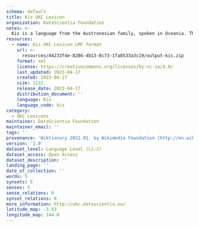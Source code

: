 ```yaml
---
schema: default
title: Kis UKC Lexicon
organization: DataScientia Foundation
notes: >-
  Kis is a language from the Austronesian family, spoken in Oceania. The UKC Lexicon of Kis is represented as a lexico-semantic network. It consists of words, word senses, synsets, as well as sense-level and synset-level relationships.
resources:
  - name: Kis UKC Lexicon LMF format
    url: >-
      resources/44233f4e-8286-4b13-8c73-1fa8533a3c19/output-kis.zip
    format: xml
    license: https://creativecommons.org/licenses/by-nc-sa/4.0/
    last_updated: 2023-04-17
    created: 2023-04-17
    size: 1122
    release_date: 2023-04-17
    distribution_document: ''
    language: Kis
    language_code: kis
category:
  - UKC Lexicons
maintainer: DataScientia Foundation
maintainer_email: ''
tags: ''
provenance: 'Wiktionary 2022.01. by Wikimedia Foundation (http://en.wiktionary.org); CogNet 2.1 by Khuyagbaatar Batsuren, National University of Mongolia (http://cognet.ukc.disi.unitn.it); Princeton WordNet 2.1 by Princeton University (https://wordnet.princeton.edu)'
version: '1.0'
dataset_level: Language Level (L1-2)
dataset_access: Open Access
dataset_description: ''
landing_page: ''
date_of_collection: ''
words: 5
synsets: 5
senses: 5
sense_relations: 0
synset_relations: 0
more_information: http://ukc.datascientia.eu/
latitude_map: -3.83
longitude_map: 144.0
---
```

